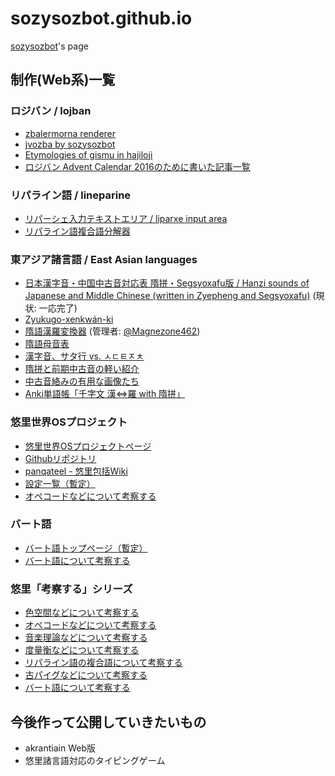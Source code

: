 # sozysozbot.github.io
[sozysozbot](https://twitter.com/sosoBOTpi)'s page

## 制作(Web系)一覧

### ロジバン / lojban
- [zbalermorna renderer](https://sozysozbot.github.io/zbalermorna_renderer/renderer.htm)  
- [jvozba by sozysozbot](https://sozysozbot.github.io/sozysozbot_jvozba/sozysozbot_jvozba.html)  
- [Etymologies of gismu in hajiloji](https://sozysozbot.github.io/hajiloji_gismu_etym/etymologies.html)  
- [ロジバン Advent Calendar 2016のために書いた記事一覧](https://sozysozbot.github.io/advent2016/)

### リパライン語 / lineparine
- [リパーシェ入力テキストエリア / liparxe input area](https://sozysozbot.github.io/lineparine-typing/)  
- [リパライン語複合語分解器](https://sozysozbot.github.io/lineparine-typing/decompose.html)

### 東アジア諸言語 / East Asian languages
- [日本漢字音・中国中古音対応表 隋拼・Segsyoxafu版 / Hanzi sounds of Japanese and Middle Chinese (written in Zyepheng and Segsyoxafu)](https://sozysozbot.github.io/kanzihom_taihogxeu/%E5%AF%BE%E5%BF%9C%E8%A1%A8.html) (現状: 一応完了) 
- [Zyukugo-xenkwán-ki](https://sozysozbot.github.io/Zyukugo-xenkwan-ki/index.html)  
- [隋語漢羅変換器](https://magnezone462.github.io/Zyegnio-Qhan-La-Pryenxuankhri/) (管理者: [@Magnezone462](https://github.com/Magnezone462))
- [隋語母音表](https://sozysozbot.github.io/zyegnio_xrynmu/)  
- [漢字音、サタ行 vs. ㅅㄷㅌㅈㅊ](https://gist.github.com/sozysozbot/5a39ab628c8714e93d1d966e70a05b00)
- [隋拼と前期中古音の軽い紹介](https://github.com/sozysozbot/zyegnio_xrynmu/blob/master/introduction.md)
- [中古音絡みの有用な画像たち](https://sozysozbot.github.io/zyegnio_xrynmu/images.html)
- [Anki単語帳「千字文 漢⇔羅 with 隋拼」](https://github.com/sozysozbot/sozysozbot.github.io/blob/master/%E5%8D%83%E5%AD%97%E6%96%87%20%E6%BC%A2%E2%87%94%E7%BE%85%20with%20%E9%9A%8B%E6%8B%BC.apkg?raw=true)

### 悠里世界OSプロジェクト
- [悠里世界OSプロジェクトページ](https://sites.google.com/site/panqateel/home)
- [Githubリポジトリ](https://github.com/jurliyuuri/OS/blob/master/README.md)
- [panqateel - 悠里包括Wiki](http://www.jurliyuuri.info/wiki/panqateel)
- [設定一覧（暫定）](http://jurliyuuri.com/OS/settings.html)
- [オペコードなどについて考察する](http://jurliyuuri.com/OS/opcode.html)

### バート語
- [バート語トップページ（暫定）](http://jurliyuuri.com/bhaataan/index.html)
- [バート語について考察する](http://jurliyuuri.com/bhaataan/investigate.html)

### 悠里「考察する」シリーズ
- [色空間などについて考察する](http://jurliyuuri.com/OS/colors_memo.html)
- [オペコードなどについて考察する](http://jurliyuuri.com/OS/opcode.html)
- [音楽理論などについて考察する](http://jurliyuuri.com/niesnurjorup/)
- [度量衡などについて考察する](http://jurliyuuri.com/JVJLF/jysnej/)
- [リパライン語の複合語について考察する](https://sozysozbot.github.io/lineparine-typing/decompose_log.html)
- [古パイグなどについて考察する](http://jurliyuuri.com/praige-zerp/siar_prek.html)
- [バート語について考察する](http://jurliyuuri.com/bhaataan/investigate.html)

## 今後作って公開していきたいもの
- akrantiain Web版
- 悠里諸言語対応のタイピングゲーム
